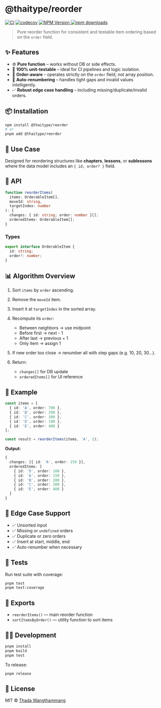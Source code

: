 # @thaitype/reorder


[![CI](https://github.com/thaitype/reorder/actions/workflows/main.yml/badge.svg)](https://github.com/thaitype/reorder/actions/workflows/main.yml) [![codecov](https://codecov.io/gh/thaitype/reorder/graph/badge.svg?token=B7MCHM57BH)](https://codecov.io/gh/thaitype/reorder) [![NPM Version](https://img.shields.io/npm/v/@thaitype/reorder) ](https://www.npmjs.com/package/@thaitype/reorder)[![npm downloads](https://img.shields.io/npm/dt/@thaitype/reorder)](https://www.npmjs.com/@thaitype/reorder) 


> Pure reorder function for consistent and testable item ordering based on the `order` field.

## ✨ Features

- ⚙️ **Pure function** – works without DB or side effects.
- 🧪 **100% unit-testable** – ideal for CI pipelines and logic isolation.
- 📐 **Order-aware** – operates strictly on the `order` field, not array position.
- 🔄 **Auto-renumbering** – handles tight gaps and invalid values intelligently.
- ✅ **Robust edge case handling** – including missing/duplicate/invalid orders.

## 📦 Installation

```bash
npm install @thaitype/reorder
# or
pnpm add @thaitype/reorder
````

## 🧠 Use Case

Designed for reordering structures like **chapters**, **lessons**, or **sublessons** where the data model includes an `{ id, order? }` field.

## 🔧 API

```ts
function reorderItems(
  items: OrderableItem[],
  moveId: string,
  targetIndex: number
): {
  changes: { id: string; order: number }[];
  orderedItems: OrderableItem[];
}
```

### Types

```ts
export interface OrderableItem {
  id: string;
  order?: number;
}
```

## 📊 Algorithm Overview

1. Sort `items` by `order` ascending.
2. Remove the `moveId` item.
3. Insert it at `targetIndex` in the sorted array.
4. Recompute its `order`:

   * Between neighbors → use midpoint
   * Before first → next - 1
   * After last → previous + 1
   * Only item → assign 1
5. If new order too close → renumber all with step gaps (e.g. 10, 20, 30…).
6. Return:

   * `changes[]` for DB update
   * `orderedItems[]` for UI reference

## 🧪 Example

```ts
const items = [
  { id: 'A', order: 700 },
  { id: 'B', order: 200 },
  { id: 'C', order: 300 },
  { id: 'D', order: 100 },
  { id: 'E', order: 400 }
];

const result = reorderItems(items, 'A', 1);
```

**Output:**

```ts
{
  changes: [{ id: 'A', order: 150 }],
  orderedItems: [
    { id: 'D', order: 100 },
    { id: 'A', order: 150 },
    { id: 'B', order: 200 },
    { id: 'C', order: 300 },
    { id: 'E', order: 400 }
  ]
}
```

## 🧼 Edge Case Support

* ✅ Unsorted input
* ✅ Missing or `undefined` orders
* ✅ Duplicate or zero orders
* ✅ Insert at start, middle, end
* ✅ Auto-renumber when necessary

## 🧪 Tests

Run test suite with coverage:

```bash
pnpm test
pnpm test:coverage
```

## 📁 Exports

* `reorderItems()` — main reorder function
* `sortItemsByOrder()` — utility function to sort items

## 🧑‍💻 Development

```bash
pnpm install
pnpm build
pnpm test
```

To release:

```bash
pnpm release
```

## 📄 License

MIT © [Thada Wangthammang](https://github.com/thadaw)

